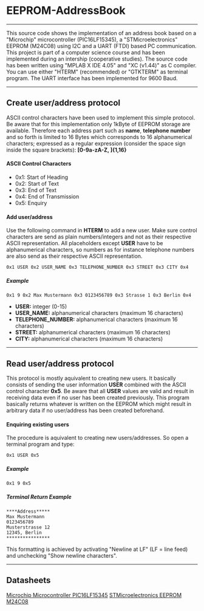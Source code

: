 # EEPROM-AddressBook
***
This source code shows the implementation of an address book based on a "Microchip" microcontroller (PIC16LF15345), a "STMicroelectronics" EEPROM (M24C08) using I2C and a UART (FTDI) based PC communication. This project is part of a computer science course and has been implemented during an intership (cooperative studies).
The source code has been written using "MPLAB X IDE 4.05" and "XC (v1.44)" as C compiler. You can use either "HTERM" (recommended) or "GTKTERM" as terminal program. The UART interface has been implemented for 9600 Baud.
***
## Create user/address protocol
ASCII control characters have been used to implement this simple protocol. Be aware that for this implementation only 1kByte of EEPROM storage are available. Therefore each address part such as **name**, **telephone number** and so forth is limited to 16 Bytes which corresponds to 16 alphanumerical characters; expressed as a regular expression (consider the space sign inside the square brackets): **[0-9a-zA-Z, ]{1,16}**
#### ASCII Control Characters
* 0x1: Start of Heading
* 0x2: Start of Text
* 0x3: End of Text
* 0x4: End of Transmission
* 0x5: Enquiry
#### Add user/address
Use the following command in **HTERM** to add a new user. Make sure control characters are send as plain numbers/integers and not as their respective ASCII representation. All placeholders except **USER** have to be alphanumerical characters, so numbers as for instance telephone numbers are also send as their respective ASCII representation.

    0x1 USER 0x2 USER_NAME 0x3 TELEPHONE_NUMBER 0x3 STREET 0x3 CITY 0x4

##### Example

    0x1 9 0x2 Max Mustermann 0x3 0123456789 0x3 Strasse 1 0x3 Berlin 0x4
* **USER:** integer (0-15)
* **USER_NAME:** alphanumerical characters (maximum 16 characters)
* **TELEPHONE_NUMBER:** alphanumerical characters (maximum 16 characters)
* **STREET:** alphanumerical characters (maximum 16 characters)
* **CITY:** alphanumerical characters (maximum 16 characters)
***
## Read user/address protocol
This protocol is mostly aquivalent to creating new users. It basically consists of sending the user information **USER** combined with the ASCII control character **0x5**. Be aware that all **USER** values are valid and result in receiving data even if no user has been created previously. This program basically returns whatever is written on the EEPROM which might result in arbitrary data if no user/address has been created beforehand.
#### Enquiring existing users
The procedure is aquivalent to creating new users/addresses. So open a terminal program and type:

    0x1 USER 0x5
    
##### Example

    0x1 9 0x5
##### Terminal Return Example

    ****Address*****
    Max Mustermann
    0123456789
    Musterstrasse 12
    12345, Berlin
    ****************
This formatting is achieved by activating "Newline at LF" (LF = line feed) and unchecking "Show newline characters".
***
## Datasheets
[Microchip Microcontroller PIC16LF15345](http://ww1.microchip.com/downloads/en/DeviceDoc/40001865B.pdf)
[STMicroelectronics EEPROM M24C08](http://www.st.com/content/ccc/resource/technical/document/datasheet/cc/f5/a5/01/6f/4b/47/d2/DM00070057.pdf/files/DM00070057.pdf/jcr:content/translations/en.DM00070057.pdf)